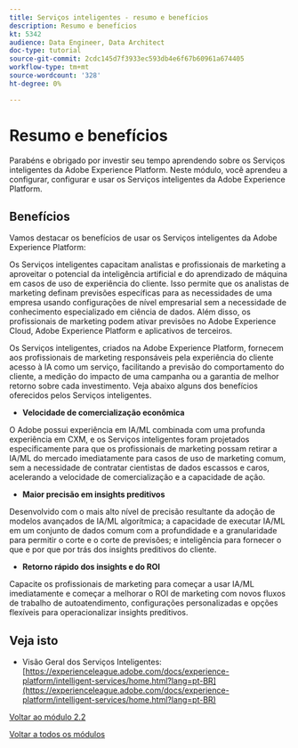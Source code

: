 ```yaml
---
title: Serviços inteligentes - resumo e benefícios
description: Resumo e benefícios
kt: 5342
audience: Data Engineer, Data Architect
doc-type: tutorial
source-git-commit: 2cdc145d7f3933ec593db4e6f67b60961a674405
workflow-type: tm+mt
source-wordcount: '328'
ht-degree: 0%

---
```


# Resumo e benefícios

Parabéns e obrigado por investir seu tempo aprendendo sobre os Serviços inteligentes da Adobe Experience Platform.
Neste módulo, você aprendeu a configurar, configurar e usar os Serviços inteligentes da Adobe Experience Platform.

## Benefícios

Vamos destacar os benefícios de usar os Serviços inteligentes da Adobe Experience Platform:

Os Serviços inteligentes capacitam analistas e profissionais de marketing a aproveitar o potencial da inteligência artificial e do aprendizado de máquina em casos de uso de experiência do cliente. Isso permite que os analistas de marketing definam previsões específicas para as necessidades de uma empresa usando configurações de nível empresarial sem a necessidade de conhecimento especializado em ciência de dados. Além disso, os profissionais de marketing podem ativar previsões no Adobe Experience Cloud, Adobe Experience Platform e aplicativos de terceiros.

Os Serviços inteligentes, criados na Adobe Experience Platform, fornecem aos profissionais de marketing responsáveis pela experiência do cliente acesso à IA como um serviço, facilitando a previsão do comportamento do cliente, a medição do impacto de uma campanha ou a garantia de melhor retorno sobre cada investimento. Veja abaixo alguns dos benefícios oferecidos pelos Serviços inteligentes.

- **Velocidade de comercialização econômica**

O Adobe possui experiência em IA/ML combinada com uma profunda experiência em CXM, e os Serviços inteligentes foram projetados especificamente para que os profissionais de marketing possam retirar a IA/ML do mercado imediatamente para casos de uso de marketing comum, sem a necessidade de contratar cientistas de dados escassos e caros, acelerando a velocidade de comercialização e a capacidade de ação.

- **Maior precisão em insights preditivos**

Desenvolvido com o mais alto nível de precisão resultante da adoção de modelos avançados de IA/ML algorítmica; a capacidade de executar IA/ML em um conjunto de dados comum com a profundidade e a granularidade para permitir o corte e o corte de previsões; e inteligência para fornecer o que e por que por trás dos insights preditivos do cliente.

- **Retorno rápido dos insights e do ROI**

Capacite os profissionais de marketing para começar a usar IA/ML imediatamente e começar a melhorar o ROI de marketing com novos fluxos de trabalho de autoatendimento, configurações personalizadas e opções flexíveis para operacionalizar insights preditivos.

## Veja isto

- Visão Geral dos Serviços Inteligentes: [https://experienceleague.adobe.com/docs/experience-platform/intelligent-services/home.html?lang=pt-BR](https://experienceleague.adobe.com/docs/experience-platform/intelligent-services/home.html?lang=pt-BR)

[Voltar ao módulo 2.2](./intelligent-services.md)

[Voltar a todos os módulos](./../../../overview.md)
